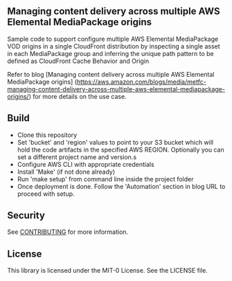 ## Managing content delivery across multiple AWS Elemental MediaPackage origins
Sample code to support configure multiple AWS Elemental MediaPackage VOD origins in a single CloudFront distribution by inspecting a single asset in each MediaPackage group and inferring the unique path pattern to be defined as CloudFront Cache Behavior and Origin

Refer to blog [Managing content delivery across multiple AWS Elemental MediaPackage origins]
(https://aws.amazon.com/blogs/media/metfc-managing-content-delivery-across-multiple-aws-elemental-mediapackage-origins/) for more details on the use case.

## Build

* Clone this repository
* Set 'bucket' and 'region' values to point to your S3 bucket which will hold the code artifacts in the specified AWS REGION. Optionally you can set a different project name and version.s
* Configure AWS CLI with appropriate credentials
* Install 'Make' (if not done already)
* Run 'make setup' from command line inside the project folder
* Once deployment is done. Follow the 'Automation' section in blog URL to proceed with setup.

## Security

See [CONTRIBUTING](CONTRIBUTING.md#security-issue-notifications) for more information.

## License

This library is licensed under the MIT-0 License. See the LICENSE file.
